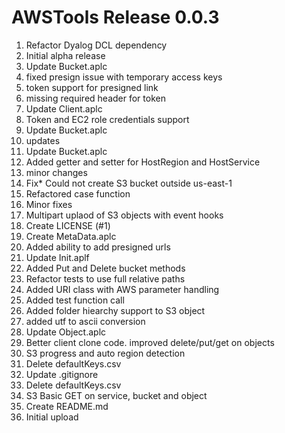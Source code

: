# AWSTools Release 0.0.3                    
1. Refactor Dyalog DCL dependency
2. Initial alpha release
3. Update Bucket.aplc
4. fixed presign issue with temporary access keys
5. token support for presigned link
6. missing required header for token
7. Update Client.aplc
8. Token and EC2 role credentials support
9. Update Bucket.aplc
10. updates
11. Update Bucket.aplc
12. Added getter and setter for HostRegion and HostService
13. minor changes
14. Fix* Could not create S3 bucket outside us-east-1
15. Refactored case function
16. Minor fixes
17. Multipart uplaod of S3 objects with event hooks
18. Create LICENSE (#1)
19. Create MetaData.aplc
20. Added ability to add presigned urls
21. Update Init.aplf
22. Added Put and Delete bucket methods
23. Refactor tests to use full relative paths
24. Added URI class with AWS parameter handling
25. Added test function call
26. Added folder hiearchy support to S3 object
27. added utf to ascii conversion
28. Update Object.aplc
29. Better client clone code.  improved delete/put/get on objects
30. S3 progress and auto region detection
31. Delete defaultKeys.csv
32. Update .gitignore
33. Delete defaultKeys.csv
34. S3 Basic GET on service, bucket and object
35. Create README.md
36. Initial upload
